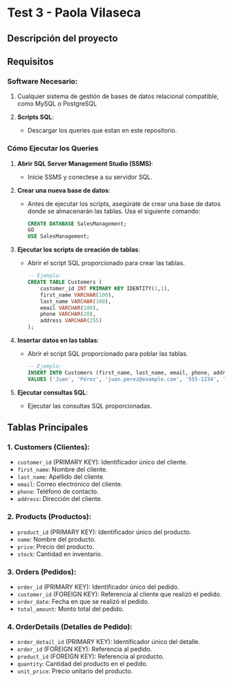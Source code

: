 # Test 3 - Paola Vilaseca

## Descripción del proyecto

## Requisitos
### Software Necesario:
1. Cualquier  sistema de gestión de bases de datos relacional compatible, como MySQL o PostgreSQL

2. **Scripts SQL**:
   - Descargar los queries que estan en este repositorio.
   

### Cómo Ejecutar los Queries

1. **Abrir SQL Server Management Studio (SSMS)**:
   - Inicie SSMS y conectese a su servidor SQL.
   
2. **Crear una nueva base de datos**:
   - Antes de ejecutar los scripts, asegúrate de crear una base de datos donde se almacenarán las tablas. Usa el siguiente comando:
     ```sql
     CREATE DATABASE SalesManagement;
     GO
     USE SalesManagement;
     ```

3. **Ejecutar los scripts de creación de tablas**:
   - Abrir el script SQL proporcionado para crear las tablas.
     ```sql
     -- Ejemplo:
     CREATE TABLE Customers (
         customer_id INT PRIMARY KEY IDENTITY(1,1),
         first_name VARCHAR(100),
         last_name VARCHAR(100),
         email VARCHAR(100),
         phone VARCHAR(20),
         address VARCHAR(255)
     );
     ```

4. **Insertar datos en las tablas**:
   - Abrir el script SQL proporcionado para poblar las tablas.
     ```sql
     -- Ejemplo:
     INSERT INTO Customers (first_name, last_name, email, phone, address)
     VALUES ('Juan', 'Pérez', 'juan.perez@example.com', '555-1234', 'Calle Falsa 123');
     ```

5. **Ejecutar consultas SQL**:
   - Ejecutar las consultas SQL proporcionadas.

## Tablas Principales

### 1. **Customers** (Clientes):
   - `customer_id` (PRIMARY KEY): Identificador único del cliente.
   - `first_name`: Nombre del cliente.
   - `last_name`: Apellido del cliente.
   - `email`: Correo electrónico del cliente.
   - `phone`: Teléfono de contacto.
   - `address`: Dirección del cliente.

### 2. **Products** (Productos):
   - `product_id` (PRIMARY KEY): Identificador único del producto.
   - `name`: Nombre del producto.
   - `price`: Precio del producto.
   - `stock`: Cantidad en inventario.

### 3. **Orders** (Pedidos):
   - `order_id` (PRIMARY KEY): Identificador único del pedido.
   - `customer_id` (FOREIGN KEY): Referencia al cliente que realizó el pedido.
   - `order_date`: Fecha en que se realizó el pedido.
   - `total_amount`: Monto total del pedido.

### 4. **OrderDetails** (Detalles de Pedido):
   - `order_detail_id` (PRIMARY KEY): Identificador único del detalle.
   - `order_id` (FOREIGN KEY): Referencia al pedido.
   - `product_id` (FOREIGN KEY): Referencia al producto.
   - `quantity`: Cantidad del producto en el pedido.
   - `unit_price`: Precio unitario del producto.
